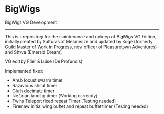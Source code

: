 BigWigs
========

BigWigs VG Development
___________________________

This is a repository for the maintenance and upkeep of BigWigs VG Edition, initially created by Sulfuras of Mesmerize and updated by Soge (formerly Guild Master of Work in Progress, now officer of Pleasuretown Adventures) and Shyva (Emerald Dream).

VG edit by Flier & Luise (De Profundis)


Implemented fixes:
- Anub locust swarm timer
- Razuvious shout timer
- Gluth decimate timer
- Nefarian landing timer (Working correctly)
- Twins Teleport fixed repeat Timer (Testing needed)
- Firemaw initial wing buffet and repeat buffet timer (Testing needed)
